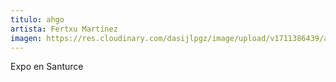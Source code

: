 ```yaml
---
titulo: ahgo
artista: Fertxu Martínez
imagen: https://res.cloudinary.com/dasijlpgz/image/upload/v1711386439/artistas/Fertxu%20Mart%C3%ADnez/ahgo.png
---
```

Expo en Santurce
